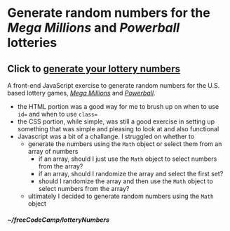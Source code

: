 # Generate random numbers for the _Mega Millions_ and _Powerball_ lotteries  

## Click to [generate your lottery numbers](https://sjroma.github.io/lotterynumbers)  

A front-end JavaScript exercise to generate random numbers for the U.S. based
lottery games, [_Mega Millions_](https://www.megamillions.com) and [_Powerball_](https://www.megamillions.com).  

* the HTML portion was a good way for me to brush up on when to use `id=` and when to use `class=`  
* the CSS portion, while simple, was still a good exercise in setting up something that 
was simple and pleasing to look at and also functional  
* Javascript was a bit of a challange. I struggled on whether to  
  * generate the numbers using the `Math` object or select them from an array of numbers  
    * if an array, should I just use the `Math` object to select numbers from the array?
    * if an array, should I randomize the array and select the first set?  
    * should I randomize the array and then use the `Math` object to select numbers from the array?  
  * ultimately I decided to generate random numbers using the `Math` object  

##### ~/freeCodeCamp/lotteryNumbers
